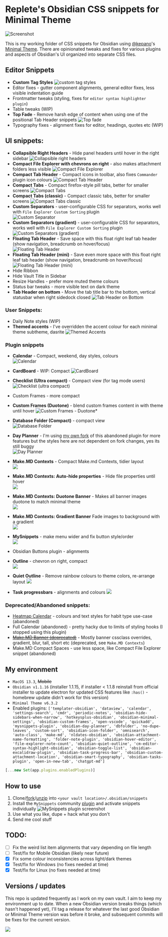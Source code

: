 # Replete's Obsidian CSS snippets for Minimal Theme

![Screenshot](screenshots/screenshot.png)

This is my working folder of CSS snippets for Obsidian using [@kepano](https://github.com/kepan)'s [Minimal Theme](https://github.com/kepano/obsidian-minimal). There are opinionated tweaks and fixes for various plugins and aspects of Obsidian's UI organized into separate CSS files.

## Editor Snippets
- **Custom Tag Styles**
    ![custom tag styles](screenshots/custom-tags.png)
- Editor fixes - gutter component alignments, general editor fixes, less visible indentation guide
- Frontmatter tweaks (styling, fixes for `editor syntax highlighter plugin`)
- Table tweaks (WIP)
- **Top Fade** - Remove harsh edge of content when using one of the positional Tab Header snippets
![Top fade](screenshots/top-fade.png)
- Typography fixes - alignment fixes for editor, headings, quotes etc (WIP)
## UI snippets:
- **Collapsible Right Headers** - Hide panel headers until hover in the right sidebar
    ![Collapsible right headers](screenshots/collapsible-header.gif)
- **Compact File Explorer with chevrons on right** - also makes attachment folders less visible 
    ![Compact File Explorer](screenshots/compact-file-explorer.png)
- **Compact Tab Header** - Compact icons in toolbar, also fixes `Commander` plugin icon colours 
    ![Compact Tab Header](screenshots/compact-tab-header.png)
- **Compact Tabs** - Compact firefox-style pill tabs, better for smaller screens 
    ![Compact Tabs](screenshots/compact-tabs.png)
- **Compact Tabs (classic)** - Compact classic tabs, better for smaller screens
    ![Compact Tabs classic](screenshots/compact-tabs-classic.png)
- **Custom Separators** - user-configurable CSS for separators, works well with `File Explorer Custom Sorting` plugin    
    ![Custom Separator](screenshots/custom-separators.png)
- **Custom Separators (gradient)** - user-configurable CSS for separators, works well with `File Explorer Custom Sorting` plugin    
    ![Custom Separators (gradient)](screenshots/custom-separators-gradient.png)
- **Floating Tab Header** - Save space with this float right leaf tab header (show navigation, breadcrumb on hover/focus)    
    ![Floating Tab Header](screenshots/floating-tab-header.gif)
- **Floating Tab Header (mini)** - Save even more space with this float right leaf tab header (show navigation, breadcrumb on hover/focus)    
    ![Floating Tab Header (mini)](screenshots/floating-tab-header-mini.gif)
- Hide Ribbon
- Hide Vault Title in Sidebar
- Resize Handles - prefer more muted theme colours
- Status bar tweaks - more visible text on dark theme 
- **Tab Header on bottom** - Move the tab title bar to the bottom, vertical statusbar when right sidedock closed
    ![Tab Header on Bottom](screenshots/tab-header-bottom.png)
### User Snippets:
- Daily Note styles (WIP)
- **Themed accents** - I've overridden the accent colour for each minimal theme subtheme, dasrite 
    ![Themed Accents](screenshots/accents.gif)

### Plugin snippets
- **Calendar** - Compact, weekend, day styles, colours    
    ![Calendar](screenshots/calendar.png)
- **CardBoard** - WIP: Compact
    ![CardBoard](screenshots/cardboard.png)
 
- **Checklist (Ultra compact)** - Compact view (for tag mode users)    
    ![Checklist (ultra compact)](screenshots/checklist.png)
- Custom Frames - more compact
- **Custom Frames (Duotone)** - blend custom frames content in with theme until hover
    ![Custom Frames - Duotone*](screenshots/custom-frames-duotone.png)
- **Database Folder (Compact)** - compact view    
    ![Database Folder](screenshots/dbfolder.png)
- **Day Planner** - I'm using [my own fork](https://github.com/replete/obsidian-day-planner) of this abandoned plugin for more features but the styles here are not dependent on fork changes, yes its still buggy    
    ![Day Planner](screenshots/dayplanner.png)
- **Make.MD Contexts** - Compact Make.md Contexts, tidier layout   
    ![](screenshots/makemdcontexts.png)
- **Make.MD Contexts: Auto-hide properties** - Hide file properties until hover    
    ![](screenshots/makemdcontextsautohide.gif)

- **Make.MD Contexts: Duotone Banner** - Makes all banner images duotone to match minimal theme    
    ![](screenshots/makemdcontextsbannerduotone.png)
- **Make.MD Contexts: Gradient Banner**  Fade images to background with a gradient    
    ![](screenshots/makemdcontextsbannergradient.png)
- **MySnippets** - make menu wider and fix button style/order    
    ![](screenshots/mysnippets_tweaks.png)
- Obsidian Buttons plugin - alignments    
- **Outline** - chevron on right, compact    
    ![](screenshots/outline.png)
- **Quiet Outline** - Remove rainbow colours to theme colors, re-arrange layout
    ![](screenshots/quietoutline.png)
- **Task progressbars** - alignments and colours
    ![](screenshots/taskprogressbars.png)
### Deprecated/Abandoned snippets:
- [Heatmap Calendar](https://i.imgur.com/ndvRLIC.png) - colours and text styles for habit type use-case (abandoned)
- Full Calendar (abandoned) - pretty hacky due to limits of styling hooks (I stopped using this plugin)
- [~~Make.MD Banner  (deprecated)~~](https://i.imgur.com/bn5bfMS.gif) - Mostly banner cssclass overrides, gradient, blur, tall, short etc (deprecated, see `Make.MD Contexts`)
- Make.MD Compact Spaces - use less space, like Compact File Explorer snippet (abandoned)
    

## My environment

- `MacOS 13.3`, ~~Mobile~~ 
- `Obsidian v1.1.16` (installer 1.1.15, if installer < 1.1.8 reinstall from official installer to update electron for updated CSS features like `:has()` - homebrew update didn't work for this version)
- `Minimal Theme v6.3.2`
- Enabled plugins: `['templater-obsidian', 'dataview', 'calendar', 'settings-search', 'cmdr', 'periodic-notes', 'obsidian-hide-sidebars-when-narrow', 'hotkeysplus-obsidian', 'obsidian-minimal-settings', 'obsidian-custom-frames', 'open-vscode', 'quickadd', 'mysnippets-plugin', 'obsidian-day-planner', 'dbfolder', 'no-dupe-leaves', 'custom-sort', 'obsidian-icon-folder', 'omnisearch', 'auto-class', 'make-md', 'nldates-obsidian', 'obsidian-attachment-name-formatting', 'folder-note-plugin', 'obsidian-hover-editor', 'file-explorer-note-count', 'obsidian-quiet-outline', 'cm-editor-syntax-highlight-obsidian', 'obsidian-toggle-list', 'obsidian-excalidraw-plugin', 'obsidian-task-progress-bar', 'obsidian-custom-attachment-location', 'obsidian-smart-typography', 'obsidian-tasks-plugin', 'open-in-new-tab', 'chatgpt-md']`
```js
[...new Set(app.plugins.enabledPlugins)]
```

## How to use

1. Clone/[fork](https://github.com/replete/obsidian-minimal-theme-css-snippets/fork)/[unzip](https://github.com/replete/obsidian-minimal-theme-css-snippets/archive/refs/heads/main.zip) into `<your vault location>/.obsidian/snippets` 
2. Install the `MySnippets` community [plugin](https://github.com/chetachiezikeuzor/MySnippets-Plugin) and activate snippets individually
![MySnippets plugin screenshot](screenshots/mysnippets.png)
3. Use what you like, dupe + hack what you don't
4. Send me cool stuff

## TODO:
- [ ] Fix the weird list item alignments that vary depending on file length
- [ ] Test/fix for Mobile Obsidian (likely near future)
- [x] Fix some colour inconsistencies across light/dark themes
- [x] Test/fix for Windows (no fixes needed at time)
- [x] Test/fix for Linux (no fixes needed at time)

## Versions / updates

This repo is updated frequently as I work on my own vault. I aim to keep my environment up to date. When a new Obsidian version breaks things (which hasn't happened yet), I'll tag a release for whatever the last good Obsidian or Minimal Theme version was before it broke, and subsequent commits will be fixes for the current version.

<a href="https://www.buymeacoffee.com/replete"><img src="https://img.buymeacoffee.com/button-api/?text=Buy me a coffee&emoji=&slug=replete&button_colour=BD5FFF&font_colour=ffffff&font_family=Poppins&outline_colour=000000&coffee_colour=FFDD00" /></a>